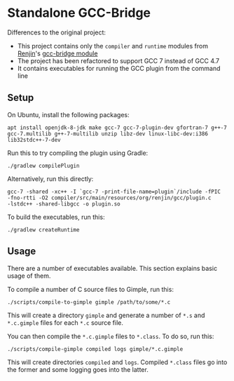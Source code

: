 # Standalone GCC-Bridge

Differences to the original project:
* This project contains only the `compiler` and `runtime` modules from
  [Renjin](https://www.renjin.org/)'s [gcc-bridge
  module](https://github.com/bedatadriven/renjin/tree/master/tools/gcc-bridge)
* The project has been refactored to support GCC 7 instead of GCC 4.7
* It contains executables for running the GCC plugin from the command line

## Setup

On Ubuntu, install the following packages:

    apt install openjdk-8-jdk make gcc-7 gcc-7-plugin-dev gfortran-7 g++-7 gcc-7.multilib g++-7-multilib unzip libz-dev linux-libc-dev:i386 lib32stdc++-7-dev

Run this to try compiling the plugin using Gradle:

    ./gradlew compilePlugin

Alternatively, run this directly:

    gcc-7 -shared -xc++ -I `gcc-7 -print-file-name=plugin`/include -fPIC
    -fno-rtti -O2 compiler/src/main/resources/org/renjin/gcc/plugin.c
    -lstdc++ -shared-libgcc -o plugin.so

To build the executables, run this:

    ./gradlew createRuntime

## Usage

There are a number of executables available. This section explains basic usage
of them.

To compile a number of C source files to Gimple, run this:

    ./scripts/compile-to-gimple gimple /path/to/some/*.c

This will create a directory `gimple` and generate a number of `*.s` and
`*.c.gimple` files for each `*.c` source file.

You can then compile the `*.c.gimple` files to `*.class`. To do so, run this:

    ./scripts/compile-gimple compiled logs gimple/*.c.gimple

This will create directories `compiled` and `logs`. Compiled `*.class` files go
into the former and some logging goes into the latter.
